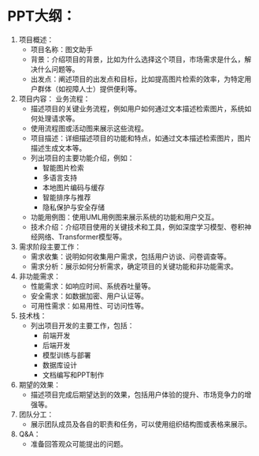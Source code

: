 # PPT大纲：

1. 项目概述：
    - 项目名称：图文助手
    - 背景：介绍项目的背景，比如为什么选择这个项目，市场需求是什么，解决什么问题等。
    - 出发点：阐述项目的出发点和目标，比如提高图片检索的效率，为特定用户群体（如视障人士）提供便利等。
2. 项目内容：
业务流程：
    - 描述项目的关键业务流程，例如用户如何通过文本描述检索图片，系统如何处理请求等。
    - 使用流程图或活动图来展示这些流程。
    - 项目描述：详细描述项目的功能和特点，如通过文本描述检索图片，图片描述生成文本等。
    - 列出项目的主要功能介绍，例如：
        - 智能图片检索
        - 多语言支持
        - 本地图片编码与缓存
        - 智能排序与推荐
        - 隐私保护与安全存储
    - 功能用例图：使用UML用例图来展示系统的功能和用户交互。
    - 技术介绍：介绍项目使用的关键技术和工具，例如深度学习模型、卷积神经网络、Transformer模型等。
3. 需求阶段主要工作：
    - 需求收集：说明如何收集用户需求，包括用户访谈、问卷调查等。
    - 需求分析：展示如何分析需求，确定项目的关键功能和非功能需求。
4. 非功能需求：
    - 性能需求：如响应时间、系统吞吐量等。
    - 安全需求：如数据加密、用户认证等。
    - 可用性需求：如易用性、可访问性等。
5. 技术栈：
    - 列出项目开发的主要工作，包括：
        - 前端开发
        - 后端开发
        - 模型训练与部署
        - 数据库设计
        - 文档编写和PPT制作
6. 期望的效果：
    - 描述项目完成后期望达到的效果，包括用户体验的提升、市场竞争力的增强等。
7. 团队分工：
    - 展示团队成员及各自的职责和任务，可以使用组织结构图或表格来展示。
8. Q&A：
    - 准备回答观众可能提出的问题。

